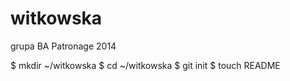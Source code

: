 witkowska
=========

grupa BA Patronage 2014

$ mkdir ~/witkowska
$ cd ~/witkowska
$ git init
$ touch README

